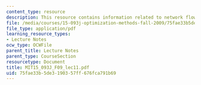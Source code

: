 ```yaml
---
content_type: resource
description: This resource contains information related to network flows II.
file: /media/courses/15-093j-optimization-methods-fall-2009/75fae33b5de3190357ff676fca791b69_MIT15_093J_F09_lec11.pdf
file_type: application/pdf
learning_resource_types:
- Lecture Notes
ocw_type: OCWFile
parent_title: Lecture Notes
parent_type: CourseSection
resourcetype: Document
title: MIT15_093J_F09_lec11.pdf
uid: 75fae33b-5de3-1903-57ff-676fca791b69
---
```

